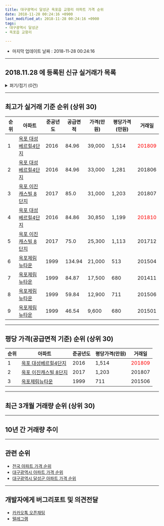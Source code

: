 ```yaml
---
title: 대구광역시 달성군 옥포읍 교항리 아파트 가격 순위
date: 2018-11-28 00:24:16 +0900
last_modified_at: 2018-11-28 00:24:16 +0900
tags:
- 대구광역시 달성군
- 옥포읍 교항리

---
```


* 마지막 업데이트 날짜 : 2018-11-28 00:24:16

---

## 2018.11.28 에 등록된 신규 실거래가 목록

<details>
<summary>펴기/접기 (0건)</summary>
<div markdown="1">

|아파트|준공년도|공급면적|가격(만원)|평당가격(만원)|거래일|
|---|---|---|---|---|---|
|없음||||||


</div>
</details>

---

## 최고가 실거래 기준 순위 (상위 30)


|순위|아파트|준공년도|공급면적|가격(만원)|평당가격(만원)|거래일|
|---|---|---|---|---|---|---|
|1|[옥포 대성베르힐4단지](https://search.naver.com/search.naver?query=%EB%8C%80%EA%B5%AC%EA%B4%91%EC%97%AD%EC%8B%9C+%EB%8B%AC%EC%84%B1%EA%B5%B0+%EC%98%A5%ED%8F%AC%EC%9D%8D+%EA%B5%90%ED%95%AD%EB%A6%AC+%EC%98%A5%ED%8F%AC+%EB%8C%80%EC%84%B1%EB%B2%A0%EB%A5%B4%ED%9E%904%EB%8B%A8%EC%A7%80)|2016|84.96|39,000|1,514|<span style="color:red">201809</span>|
|2|[옥포 대성베르힐4단지](https://search.naver.com/search.naver?query=%EB%8C%80%EA%B5%AC%EA%B4%91%EC%97%AD%EC%8B%9C+%EB%8B%AC%EC%84%B1%EA%B5%B0+%EC%98%A5%ED%8F%AC%EC%9D%8D+%EA%B5%90%ED%95%AD%EB%A6%AC+%EC%98%A5%ED%8F%AC+%EB%8C%80%EC%84%B1%EB%B2%A0%EB%A5%B4%ED%9E%904%EB%8B%A8%EC%A7%80)|2016|84.96|33,000|1,281|201806|
|3|[옥포 이진캐스빌 8단지](https://search.naver.com/search.naver?query=%EB%8C%80%EA%B5%AC%EA%B4%91%EC%97%AD%EC%8B%9C+%EB%8B%AC%EC%84%B1%EA%B5%B0+%EC%98%A5%ED%8F%AC%EC%9D%8D+%EA%B5%90%ED%95%AD%EB%A6%AC+%EC%98%A5%ED%8F%AC+%EC%9D%B4%EC%A7%84%EC%BA%90%EC%8A%A4%EB%B9%8C+8%EB%8B%A8%EC%A7%80)|2017|85.0|31,000|1,203|201807|
|4|[옥포 대성베르힐4단지](https://search.naver.com/search.naver?query=%EB%8C%80%EA%B5%AC%EA%B4%91%EC%97%AD%EC%8B%9C+%EB%8B%AC%EC%84%B1%EA%B5%B0+%EC%98%A5%ED%8F%AC%EC%9D%8D+%EA%B5%90%ED%95%AD%EB%A6%AC+%EC%98%A5%ED%8F%AC+%EB%8C%80%EC%84%B1%EB%B2%A0%EB%A5%B4%ED%9E%904%EB%8B%A8%EC%A7%80)|2016|84.86|30,850|1,199|<span style="color:red">201810</span>|
|5|[옥포 이진캐스빌 8단지](https://search.naver.com/search.naver?query=%EB%8C%80%EA%B5%AC%EA%B4%91%EC%97%AD%EC%8B%9C+%EB%8B%AC%EC%84%B1%EA%B5%B0+%EC%98%A5%ED%8F%AC%EC%9D%8D+%EA%B5%90%ED%95%AD%EB%A6%AC+%EC%98%A5%ED%8F%AC+%EC%9D%B4%EC%A7%84%EC%BA%90%EC%8A%A4%EB%B9%8C+8%EB%8B%A8%EC%A7%80)|2017|75.0|25,300|1,113|201712|
|6|[옥포제림뉴타운](https://search.naver.com/search.naver?query=%EB%8C%80%EA%B5%AC%EA%B4%91%EC%97%AD%EC%8B%9C+%EB%8B%AC%EC%84%B1%EA%B5%B0+%EC%98%A5%ED%8F%AC%EC%9D%8D+%EA%B5%90%ED%95%AD%EB%A6%AC+%EC%98%A5%ED%8F%AC%EC%A0%9C%EB%A6%BC%EB%89%B4%ED%83%80%EC%9A%B4)|1999|134.94|21,000|513|201504|
|7|[옥포제림뉴타운](https://search.naver.com/search.naver?query=%EB%8C%80%EA%B5%AC%EA%B4%91%EC%97%AD%EC%8B%9C+%EB%8B%AC%EC%84%B1%EA%B5%B0+%EC%98%A5%ED%8F%AC%EC%9D%8D+%EA%B5%90%ED%95%AD%EB%A6%AC+%EC%98%A5%ED%8F%AC%EC%A0%9C%EB%A6%BC%EB%89%B4%ED%83%80%EC%9A%B4)|1999|84.87|17,500|680|201411|
|8|[옥포제림뉴타운](https://search.naver.com/search.naver?query=%EB%8C%80%EA%B5%AC%EA%B4%91%EC%97%AD%EC%8B%9C+%EB%8B%AC%EC%84%B1%EA%B5%B0+%EC%98%A5%ED%8F%AC%EC%9D%8D+%EA%B5%90%ED%95%AD%EB%A6%AC+%EC%98%A5%ED%8F%AC%EC%A0%9C%EB%A6%BC%EB%89%B4%ED%83%80%EC%9A%B4)|1999|59.84|12,900|711|201506|
|9|[옥포제림뉴타운](https://search.naver.com/search.naver?query=%EB%8C%80%EA%B5%AC%EA%B4%91%EC%97%AD%EC%8B%9C+%EB%8B%AC%EC%84%B1%EA%B5%B0+%EC%98%A5%ED%8F%AC%EC%9D%8D+%EA%B5%90%ED%95%AD%EB%A6%AC+%EC%98%A5%ED%8F%AC%EC%A0%9C%EB%A6%BC%EB%89%B4%ED%83%80%EC%9A%B4)|1999|46.54|9,600|680|201501|


---

## 평당 가격(공급면적 기준) 순위 (상위 30)


|순위|아파트|준공년도|평당가격(만원)|거래일|
|---|---|---|---|---|
|1|[옥포 대성베르힐4단지](https://search.naver.com/search.naver?query=%EB%8C%80%EA%B5%AC%EA%B4%91%EC%97%AD%EC%8B%9C+%EB%8B%AC%EC%84%B1%EA%B5%B0+%EC%98%A5%ED%8F%AC%EC%9D%8D+%EA%B5%90%ED%95%AD%EB%A6%AC+%EC%98%A5%ED%8F%AC+%EB%8C%80%EC%84%B1%EB%B2%A0%EB%A5%B4%ED%9E%904%EB%8B%A8%EC%A7%80)|2016|1,514|<span style="color:red">201809</span>|
|2|[옥포 이진캐스빌 8단지](https://search.naver.com/search.naver?query=%EB%8C%80%EA%B5%AC%EA%B4%91%EC%97%AD%EC%8B%9C+%EB%8B%AC%EC%84%B1%EA%B5%B0+%EC%98%A5%ED%8F%AC%EC%9D%8D+%EA%B5%90%ED%95%AD%EB%A6%AC+%EC%98%A5%ED%8F%AC+%EC%9D%B4%EC%A7%84%EC%BA%90%EC%8A%A4%EB%B9%8C+8%EB%8B%A8%EC%A7%80)|2017|1,203|201807|
|3|[옥포제림뉴타운](https://search.naver.com/search.naver?query=%EB%8C%80%EA%B5%AC%EA%B4%91%EC%97%AD%EC%8B%9C+%EB%8B%AC%EC%84%B1%EA%B5%B0+%EC%98%A5%ED%8F%AC%EC%9D%8D+%EA%B5%90%ED%95%AD%EB%A6%AC+%EC%98%A5%ED%8F%AC%EC%A0%9C%EB%A6%BC%EB%89%B4%ED%83%80%EC%9A%B4)|1999|711|201506|


---

## 최근 3개월 거래량 순위 (상위 30)


<div style="width:100%;">
    <canvas id="deal_count_ranking" height="250"></canvas>
</div>


<script>
new Chart(document.getElementById("deal_count_ranking"), {
    type: 'horizontalBar',
    data: {
        labels: ['옥포 대성베르힐4단지', '옥포제림뉴타운', '옥포 이진캐스빌 8단지'],
        datasets: [{
            label: '실거래 수',
            data: [8, 7, 2],
            borderColor: "rgba(255, 0, 128, 1)",
            backgroundColor: "rgba(255, 0, 128, 0.5)",
            fill: false,
        }]
    },
    options: {
        responsive: true,
        title: {
            display: true,
            text: '최근 3개월 거래량 순위'
        },
        tooltips: {
            mode: 'index',
            intersect: false,
            callbacks: {
                title: function(tooltipItems, data) {
                    return "실거래 수:";
                },
                label: function(tooltipItem, data) {
                    return data.labels[tooltipItem.index] + ": " + tooltipItem.xLabel;
                }
            }
        },
        hover: {
            mode: 'nearest',
            intersect: true
        },
        scales: {
            xAxes: [{
                display: true,
                scaleLabel: {
                    display: true,
                    labelString: '실거래 수'
                },
                ticks: {
                    suggestedMin: 0,
                }
            }],
            yAxes: [{
                display: true,
                ticks: {
                    autoSkip: false,
                    callback: function(value, index, values) {
                        if (value.length > 15)
                            return value.substr(0, 13) + "...";
                        else
                            return value;
                    }
                },
                scaleLabel: {
                    display: false,
                }
            }]
        }
    }
});

</script>


---

## 10년 간 거래량 추이


<div style="width:100%;">
    <canvas id="deal_progress" height="250"></canvas>
</div>

<script>
new Chart(document.getElementById("deal_progress"), {
    type: 'line',
    data: {
        labels: ['200811','200812','200901','200902','200903','200904','200905','200906','200907','200908','200909','200910','200911','200912','201001','201002','201003','201004','201005','201006','201007','201008','201009','201010','201011','201012','201101','201102','201103','201104','201105','201106','201107','201108','201109','201110','201111','201112','201201','201202','201203','201204','201205','201206','201207','201208','201209','201210','201211','201212','201301','201302','201303','201304','201305','201306','201307','201308','201309','201310','201311','201312','201401','201402','201403','201404','201405','201406','201407','201408','201409','201410','201411','201412','201501','201502','201503','201504','201505','201506','201507','201508','201509','201510','201511','201512','201601','201602','201603','201604','201605','201606','201607','201608','201609','201610','201611','201612','201701','201702','201703','201704','201705','201706','201707','201708','201709','201710','201711','201712','201801','201802','201803','201804','201805','201806','201807','201808','201809','201810','201811'],
        datasets: [{
            label: '실거래 수',
            pointRadius: 1,
            data: [4, 1, 1, 1, 2, 5, 2, 1, 3, 3, 1, 2, 9, 6, 9, 4, 6, 2, 1, 2, 4, 5, 5, 3, 3, 8, 5, 2, 9, 5, 7, 5, 5, 4, 2, 6, 4, 1, 1, 5, 9, 7, 3, 9, 2, 2, 1, 4, 1, 1, 5, 3, 5, 2, 9, 6, 5, 2, 4, 6, 0, 3, 1, 1, 1, 4, 2, 3, 7, 1, 2, 3, 3, 0, 3, 2, 6, 8, 3, 2, 5, 2, 2, 5, 1, 3, 1, 2, 3, 1, 1, 2, 2, 2, 1, 1, 1, 0, 1, 1, 7, 5, 5, 5, 4, 4, 4, 9, 4, 5, 7, 6, 5, 3, 4, 2, 5, 4, 10, 7, 0],
            borderColor: "rgba(255, 201, 14, 1)",
            backgroundColor: "rgba(255, 201, 14, 0.5)",
            fill: true,
        }]
    },
    options: {
        responsive: true,
        title: {
            display: true,
            text: '10년간 거래량 추이'
        },
        tooltips: {
            mode: 'index',
            intersect: false,
        },
        hover: {
            mode: 'nearest',
            intersect: true
        },
        scales: {
            xAxes: [{
                display: true,
                scaleLabel: {
                    display: true,
                    labelString: '년/월'
                }
            }],
            yAxes: [{
                display: true,
                ticks: {
                    suggestedMin: 0,
                },
                scaleLabel: {
                    display: true,
                    labelString: '실거래 수'
                }
            }]
        }
    }
});

</script>


---

## 관련 순위

- [전국 아파트 가격 순위](https://inasie.github.io/apt-ranking/전국)
- [대구광역시 아파트 가격 순위](https://inasie.github.io/apt-ranking/대구광역시)
- [대구광역시 달성군 아파트 가격 순위](https://inasie.github.io/apt-ranking/대구광역시-달성군)


---

## 개발자에게 버그리포트 및 의견전달

- [카카오톡 오픈채팅](https://open.kakao.com/o/gLJUAP4)
- [텔레그램](https://t.me/inasie)

